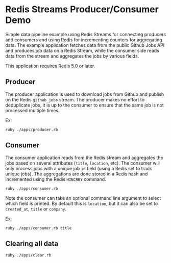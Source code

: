 # Redis Streams Producer/Consumer Demo

Simple data pipeline example using Redis Streams for connecting producers and consumers and using Redis for incrementing counters for aggregating data.  The example application fetches data from the public Github Jobs API and produces job data on a Redis Stream, while the consumer side reads data from the stream and aggregates the jobs by various fields.

This application requires Redis 5.0 or later.

## Producer

The producer application is used to download jobs from Github and publish on the Redis `github_jobs` stream.  The producer makes no effort to deduplicate jobs, it is up to the consumer to ensure that the same job is not processed multiple times.

Ex:

```
ruby ./apps/producer.rb
```

## Consumer

The consumer application reads from the Redis stream and aggregates the jobs based on several attributes (`title`, `location`, etc).  The consumer will only process jobs with a unique job `id` field (using a Redis set to track unique jobs).  The aggregations are done stored in a Redis hash and incremented using the Redis `HINCRBY` command.

```
ruby ./apps/consumer.rb
```

Note the consumer can take an optional command line argument to select which field is printed.  By default this is `location`, but it can also be set to `created_at`,  `title` or `company`.

Ex:

```
ruby ./apps/consumer.rb title
```

## Clearing all data

```
ruby ./apps/clear.rb
```


